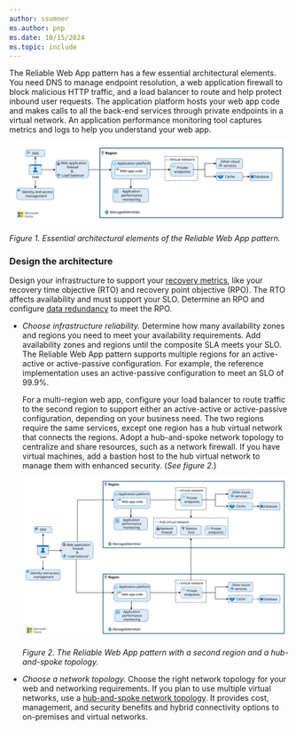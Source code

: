 ```yaml
---
author: ssumner
ms.author: pnp
ms.date: 10/15/2024
ms.topic: include
---
```

The Reliable Web App pattern has a few essential architectural elements. You need DNS to manage endpoint resolution, a web application firewall to block malicious HTTP traffic, and a load balancer to route and help protect inbound user requests. The application platform hosts your web app code and makes calls to all the back-end services through private endpoints in a virtual network. An application performance monitoring tool captures metrics and logs to help you understand your web app.

[![Diagram showing the essential architectural elements of the Reliable Web App pattern.](../../../_images/reliable-web-app-architecture.svg)](../../../_images/reliable-web-app-architecture.svg#lightbox)

*Figure 1. Essential architectural elements of the Reliable Web App pattern.*

### Design the architecture

Design your infrastructure to support your [recovery metrics](/azure/well-architected/reliability/metrics#recovery-metrics), like your recovery time objective (RTO) and recovery point objective (RPO). The RTO affects availability and must support your SLO. Determine an RPO and configure [data redundancy](/azure/well-architected/reliability/redundancy#data-resources) to meet the RPO.

- *Choose infrastructure reliability.* Determine how many availability zones and regions you need to meet your availability requirements. Add availability zones and regions until the composite SLA meets your SLO. The Reliable Web App pattern supports multiple regions for an active-active or active-passive configuration. For example, the reference implementation uses an active-passive configuration to meet an SLO of 99.9%.

    For a multi-region web app, configure your load balancer to route traffic to the second region to support either an active-active or active-passive configuration, depending on your business need. The two regions require the same services, except one region has a hub virtual network that connects the regions. Adopt a hub-and-spoke network topology to centralize and share resources, such as a network firewall. If you have virtual machines, add a bastion host to the hub virtual network to manage them with enhanced security. (*See figure 2.*)

    [![Diagram showing the Reliable Web App pattern with a second region and a hub-and-spoke topology.](../../../_images/reliable-web-app-architecture-plus-optional.svg)](../../../_images/reliable-web-app-architecture-plus-optional.svg#lightbox) 

    *Figure 2. The Reliable Web App pattern with a second region and a hub-and-spoke topology.*

- *Choose a network topology.* Choose the right network topology for your web and networking requirements. If you plan to use multiple virtual networks, use a [hub-and-spoke network topology](/azure/cloud-adoption-framework/ready/azure-best-practices/hub-spoke-network-topology). It provides cost, management, and security benefits and hybrid connectivity options to on-premises and virtual networks.
